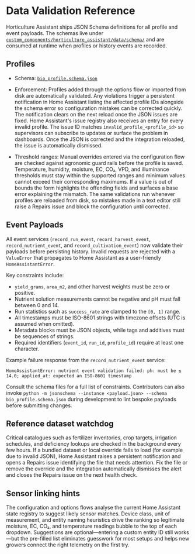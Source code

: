 # Data Validation Reference

Horticulture Assistant ships JSON Schema definitions for all profile and event payloads.
The schemas live under [`custom_components/horticulture_assistant/data/schema/`](../custom_components/horticulture_assistant/data/schema/)
and are consumed at runtime when profiles or history events are recorded.

## Profiles

* Schema: [`bio_profile.schema.json`](../custom_components/horticulture_assistant/data/schema/bio_profile.schema.json)
* Enforcement: Profiles added through the options flow or imported from disk are
automatically validated. Any violations trigger a persistent notification in Home Assistant
listing the affected profile IDs alongside the schema error so configuration mistakes can be
corrected quickly. The notification clears on the next reload once the JSON issues are fixed.
Home Assistant's issue registry also receives an entry for every invalid profile. The issue ID
matches `invalid_profile_<profile_id>` so supervisors can subscribe to updates or surface the
problem in dashboards. Once the JSON is corrected and the integration reloaded, the issue is
automatically dismissed.

* Threshold ranges: Manual overrides entered via the configuration flow are checked against
  agronomic guard rails before the profile is saved. Temperature, humidity, moisture, EC, CO₂,
  VPD, and illuminance thresholds must stay within the supported ranges and minimum values
  cannot exceed their corresponding maximums. If a value is out of bounds the form highlights the
  offending fields and surfaces a base error explaining the mismatch. The same validations run
  whenever profiles are reloaded from disk, so mistakes made in a text editor still raise a Repairs
  issue and block the configuration until corrected.

## Event Payloads

All event services (`record_run_event`, `record_harvest_event`, `record_nutrient_event`,
and `record_cultivation_event`) now validate their payloads before persisting history.
Invalid requests are rejected with a `ValueError` that propagates to Home Assistant
as a user-friendly `HomeAssistantError`.

Key constraints include:

* `yield_grams`, `area_m2`, and other harvest weights must be zero or positive.
* Nutrient solution measurements cannot be negative and pH must fall between 0 and 14.
* Run statistics such as `success_rate` are clamped to the `[0, 1]` range.
* All timestamps must be ISO-8601 strings with timezone offsets (UTC is assumed when omitted).
* Metadata blocks must be JSON objects, while tags and additives must be sequences of strings.
* Required identifiers (`event_id`, `run_id`, `profile_id`) require at least one character.

Example failure response from the `record_nutrient_event` service:

```
HomeAssistantError: nutrient event validation failed: ph: must be ≤ 14.0; applied_at: expected an ISO-8601 timestamp
```

Consult the schema files for a full list of constraints. Contributors can also invoke
`python -m jsonschema --instance <payload.json> --schema bio_profile.schema.json` during
development to lint bespoke payloads before submitting changes.

## Reference dataset watchdog

Critical catalogues such as fertilizer inventories, crop targets, irrigation schedules,
and deficiency lookups are checked in the background every few hours. If a bundled dataset
or local override fails to load (for example due to invalid JSON), Home Assistant raises a
persistent notification and opens a Repairs issue identifying the file that needs attention.
Fix the file or remove the override and the integration automatically dismisses the alert and
closes the Repairs issue on the next health check.

## Sensor linking hints

The configuration and options flows analyse the current Home Assistant state registry to
suggest likely sensor matches. Device class, unit of measurement, and entity naming heuristics
drive the ranking so legitimate moisture, EC, CO₂, and temperature readings bubble to the top
of each dropdown. Suggestions are optional—entering a custom entity ID still works—but the
pre-filled list eliminates guesswork for most setups and helps new growers connect the right
telemetry on the first try.
